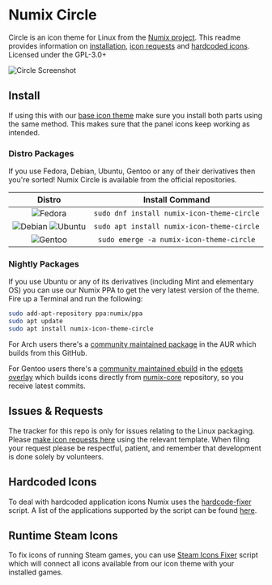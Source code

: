 # Numix Circle

Circle is an icon theme for Linux from the [Numix project](https://numixproject.github.io/). This readme provides information on [installation](https://github.com/numixproject/numix-icon-theme-circle/#installation), [icon requests](https://github.com/numixproject/numix-icon-theme-circle/#icon-requests) and [hardcoded icons](https://github.com/numixproject/numix-icon-theme-circle/#hardcoded-icons). Licensed under the GPL-3.0+

![Circle Screenshot](https://user-images.githubusercontent.com/27789806/35548150-3019d536-0543-11e8-818e-a2fa73a4d6d0.png)

## Install

If using this with our [base icon theme](https://github.com/numixproject/numix-icon-theme) make sure you install both parts using the same method. This makes sure that the panel icons keep working as intended.

### Distro Packages

If you use Fedora, Debian, Ubuntu, Gentoo or any of their derivatives then you're sorted! Numix Circle is available from the official repositories.

| Distro | Install Command |
| :----: | :----: |
| ![Fedora] | `sudo dnf install numix-icon-theme-circle` |
| ![Debian]&nbsp;![Ubuntu] | `sudo apt install numix-icon-theme-circle` |
| ![Gentoo] | `sudo emerge -a numix-icon-theme-circle` |

### Nightly Packages

If you use Ubuntu or any of its derivatives (including Mint and elementary OS) you can use our Numix PPA to get the very latest version of the theme. Fire up a Terminal and run the following:

```bash
sudo add-apt-repository ppa:numix/ppa
sudo apt update
sudo apt install numix-icon-theme-circle
```

For Arch users there's a [community maintained package](https://aur.archlinux.org/packages/numix-circle-icon-theme-git/) in the AUR which builds from this GitHub.

For Gentoo users there's a [community maintained ebuild](https://github.com/BlueManCZ/edgets/blob/master/x11-themes/numix-icon-theme/numix-icon-theme-9999.ebuild) in the [edgets overlay](https://github.com/BlueManCZ/edgets) which builds icons directly from [numix-core](https://github.com/numixproject/numix-core) repository, so you receive latest commits.

## Issues & Requests

The tracker for this repo is only for issues relating to the Linux packaging. Please [make icon requests here](https://github.com/numixproject/numix-core/issues/new/choose) using the relevant template. When filing your request please be respectful, patient, and remember that development is done solely by volunteers.

## Hardcoded Icons

To deal with hardcoded application icons Numix uses the [hardcode-fixer](https://github.com/Foggalong/hardcode-fixer) script. A list of the applications supported by the script can be found [here](https://github.com/Foggalong/hardcode-fixer/wiki/App-Support).

## Runtime Steam Icons

To fix icons of running Steam games, you can use [Steam Icons Fixer](https://github.com/BlueManCZ/SIF) script which will connect all icons available from our icon theme with your installed games.

[arch]: https://antergos.com/distro-logos/archlogo26x26.png
[fedora]: https://user-images.githubusercontent.com/17854950/86288769-c3351a00-bbea-11ea-908c-156c7bf0b778.png
[openSUSE]: https://antergos.com/distro-logos/Geeko-button-bling7.png
[ubuntu]: https://user-images.githubusercontent.com/17854950/86288823-e069e880-bbea-11ea-9214-4764c5628f39.png
[debian]: https://user-images.githubusercontent.com/17854950/86288828-e4960600-bbea-11ea-9a46-4eb19621b3ae.png
[gentoo]: https://user-images.githubusercontent.com/17854950/86288836-e790f680-bbea-11ea-8104-3aa429805d0e.png
